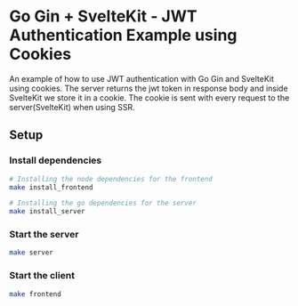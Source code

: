 # Go Gin + SvelteKit - JWT Authentication Example using Cookies

An example of how to use JWT authentication with Go Gin and SvelteKit using cookies. The server returns the jwt token in response body and inside SvelteKit we store it in a cookie. The cookie is sent with every request to the server(SvelteKit) when using SSR.

## Setup

### Install dependencies

```bash
# Installing the node dependencies for the frontend
make install_frontend

# Installing the go dependencies for the server
make install_server
```

### Start the server

```bash
make server
```

### Start the client

```bash
make frontend
```